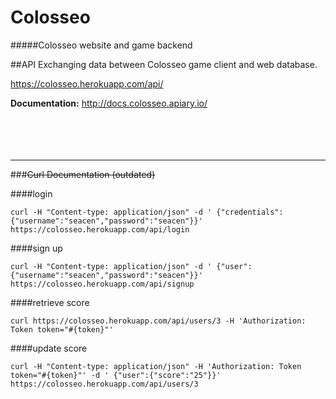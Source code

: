 # Colosseo
#####Colosseo website and game backend

##API
Exchanging data between Colosseo game client and web database.

<https://colosseo.herokuapp.com/api/>

**Documentation:** <http://docs.colosseo.apiary.io/>
<br>
<br>
<br>
<br>
<br>
***
###~~Curl Documentation (outdated)~~

####login
```
curl -H "Content-type: application/json" -d ' {"credentials":{"username":"seacen","password":"seacen"}}' https://colosseo.herokuapp.com/api/login
```

####sign up
```
curl -H "Content-type: application/json" -d ' {"user":{"username":"seacen","password":"seacen"}}' https://colosseo.herokuapp.com/api/signup
```

####retrieve score
```
curl https://colosseo.herokuapp.com/api/users/3 -H 'Authorization: Token token="#{token}"'
```

####update score
```
curl -H "Content-type: application/json" -H 'Authorization: Token token="#{token}"' -d ' {"user":{"score":"25"}}' https://colosseo.herokuapp.com/api/users/3
```

